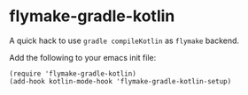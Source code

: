# flymake-gradle-kotlin

A quick hack to use `gradle compileKotlin` as `flymake` backend.

Add the following to your emacs init file:

```elisp
(require 'flymake-gradle-kotlin)
(add-hook kotlin-mode-hook 'flymake-gradle-kotlin-setup)
```

